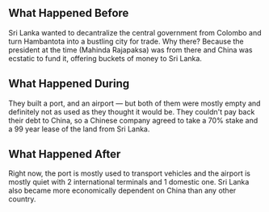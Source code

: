 ## What Happened Before

Sri Lanka wanted to decantralize the central government from Colombo and turn Hambantota into a bustling city for trade. Why there? Because the president at the time (Mahinda Rajapaksa) was from there and China was ecstatic to fund it, offering buckets of money to Sri Lanka.

## What Happened During

They built a port, and an airport — but both of them were mostly empty and definitely not as used as they thought it would be. They couldn't pay back their debt to China, so a Chinese company agreed to take a 70% stake and a 99 year lease of the land from Sri Lanka.

## What Happened After

Right now, the port is mostly used to transport vehicles and the airport is mostly quiet with 2 international terminals and 1 domestic one<!-- What sane human being is taking flights through the same insanely tiny archipelago? -->. Sri Lanka also became more economically dependent on China than any other country.
